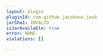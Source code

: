 ```yaml
---
layout: plugin
pluginId: com.github.jacobono.jaxb
jarSha1: INVALID
isJarAvailable: true
error: NONE
violations: []

---
```

